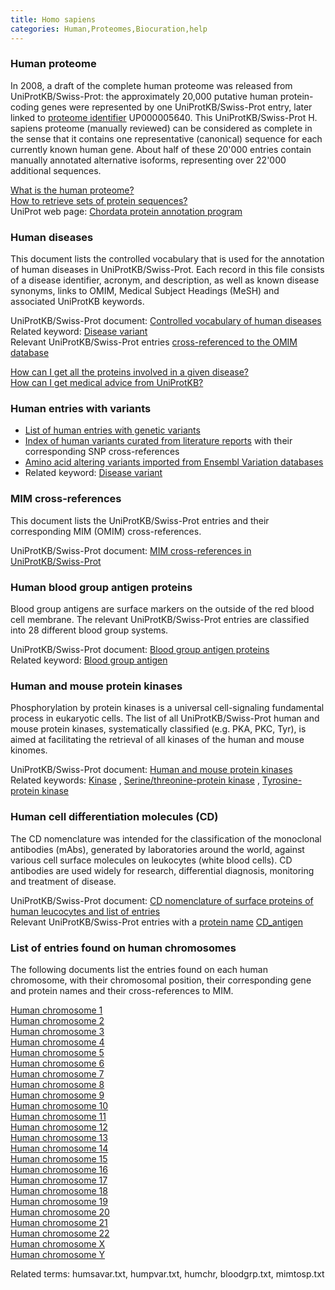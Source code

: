 ```yaml
---
title: Homo sapiens
categories: Human,Proteomes,Biocuration,help
---
```


### Human proteome

In 2008, a draft of the complete human proteome was released from UniProtKB/Swiss-Prot: the approximately 20,000 putative human protein-coding genes were represented by one UniProtKB/Swiss-Prot entry, later linked to [proteome identifier](http://www.uniprot.org/manual/proteome%5Fid) UP000005640. This UniProtKB/Swiss-Prot H. sapiens proteome (manually reviewed) can be considered as complete in the sense that it contains one representative (canonical) sequence for each currently known human gene. About half of these 20'000 entries contain manually annotated alternative isoforms, representing over 22'000 additional sequences.

[What is the human proteome?](http://www.uniprot.org/help/human%5Fproteome)  
[How to retrieve sets of protein sequences?](http://www.uniprot.org/help/retrieve%5Fsets)  
UniProt web page: [Chordata protein annotation program](http://www.uniprot.org/program/Chordata)

### Human diseases

This document lists the controlled vocabulary that is used for the annotation of human diseases in UniProtKB/Swiss-Prot. Each record in this file consists of a disease identifier, acronym, and description, as well as known disease synonyms, links to OMIM, Medical Subject Headings (MeSH) and associated UniProtKB keywords.

UniProtKB/Swiss-Prot document: [Controlled vocabulary of human diseases](http://www.uniprot.org/docs/humdisease)  
Related keyword: [Disease variant](http://www.uniprot.org/keywords/KW-0225)  
Relevant UniProtKB/Swiss-Prot entries [cross-referenced to the OMIM database](http://www.uniprot.org/uniprotkb/?query=database%3Amim)

[How can I get all the proteins involved in a given disease?](http://www.uniprot.org/help/disease%5Fquery)  
[How can I get medical advice from UniProtKB?](http://www.uniprot.org/help/medical%5Fadvice)

### Human entries with variants

-   [List of human entries with genetic variants](http://www.uniprot.org/docs/humpvar)
-   [Index of human variants curated from literature reports](http://www.uniprot.org/docs/humsavar) with their corresponding SNP cross-references
-   [Amino acid altering variants imported from Ensembl Variation databases](https://ftp.uniprot.org/pub/databases/uniprot/current%5Frelease/knowledgebase/variants/)
-   Related keyword: [Disease variant](http://www.uniprot.org/keywords/KW-0225)

### MIM cross-references

This document lists the UniProtKB/Swiss-Prot entries and their corresponding MIM (OMIM) cross-references.

UniProtKB/Swiss-Prot document: [MIM cross-references in UniProtKB/Swiss-Prot](http://www.uniprot.org/docs/mimtosp)

### Human blood group antigen proteins

Blood group antigens are surface markers on the outside of the red blood cell membrane. The relevant UniProtKB/Swiss-Prot entries are classified into 28 different blood group systems.

UniProtKB/Swiss-Prot document: [Blood group antigen proteins](http://www.uniprot.org/docs/bloodgrp)  
Related keyword: [Blood group antigen](http://www.uniprot.org/keywords/KW-0095)

### Human and mouse protein kinases

Phosphorylation by protein kinases is a universal cell-signaling fundamental process in eukaryotic cells. The list of all UniProtKB/Swiss-Prot human and mouse protein kinases, systematically classified (e.g. PKA, PKC, Tyr), is aimed at facilitating the retrieval of all kinases of the human and mouse kinomes.

UniProtKB/Swiss-Prot document: [Human and mouse protein kinases](http://www.uniprot.org/docs/pkinfam)  
Related keywords: [Kinase](http://www.uniprot.org/keywords/KW-0418) , [Serine/threonine-protein kinase](http://www.uniprot.org/keywords/KW-0723) , [Tyrosine-protein kinase](http://www.uniprot.org/keywords/KW-0829)

### Human cell differentiation molecules (CD)

The CD nomenclature was intended for the classification of the monoclonal antibodies (mAbs), generated by laboratories around the world, against various cell surface molecules on leukocytes (white blood cells). CD antibodies are used widely for research, differential diagnosis, monitoring and treatment of disease.

UniProtKB/Swiss-Prot document: [CD nomenclature of surface proteins of human leucocytes and list of entries](http://www.uniprot.org/docs/cdlist)  
Relevant UniProtKB/Swiss-Prot entries with a [protein name](http://www.uniprot.org/manual/protein%5Fname) [CD_antigen](http://www.uniprot.org/uniprotkb/?query=cdantigen%3A%2A)

### List of entries found on human chromosomes

The following documents list the entries found on each human chromosome, with their chromosomal position, their corresponding gene and protein names and their cross-references to MIM.

[Human chromosome 1](http://www.uniprot.org/docs/humchr01)  
[Human chromosome 2](http://www.uniprot.org/docs/humchr02)  
[Human chromosome 3](http://www.uniprot.org/docs/humchr03)  
[Human chromosome 4](http://www.uniprot.org/docs/humchr04)  
[Human chromosome 5](http://www.uniprot.org/docs/humchr05)  
[Human chromosome 6](http://www.uniprot.org/docs/humchr06)  
[Human chromosome 7](http://www.uniprot.org/docs/humchr07)  
[Human chromosome 8](http://www.uniprot.org/docs/humchr08)  
[Human chromosome 9](http://www.uniprot.org/docs/humchr09)  
[Human chromosome 10](http://www.uniprot.org/docs/humchr10)  
[Human chromosome 11](http://www.uniprot.org/docs/humchr11)  
[Human chromosome 12](http://www.uniprot.org/docs/humchr12)  
[Human chromosome 13](http://www.uniprot.org/docs/humchr13)  
[Human chromosome 14](http://www.uniprot.org/docs/humchr14)  
[Human chromosome 15](http://www.uniprot.org/docs/humchr15)  
[Human chromosome 16](http://www.uniprot.org/docs/humchr16)  
[Human chromosome 17](http://www.uniprot.org/docs/humchr17)  
[Human chromosome 18](http://www.uniprot.org/docs/humchr18)  
[Human chromosome 19](http://www.uniprot.org/docs/humchr19)  
[Human chromosome 20](http://www.uniprot.org/docs/humchr20)  
[Human chromosome 21](http://www.uniprot.org/docs/humchr21)  
[Human chromosome 22](http://www.uniprot.org/docs/humchr22)  
[Human chromosome X](http://www.uniprot.org/docs/humchrx)  
[Human chromosome Y](http://www.uniprot.org/docs/humchry)

Related terms: humsavar.txt, humpvar.txt, humchr, bloodgrp.txt, mimtosp.txt
